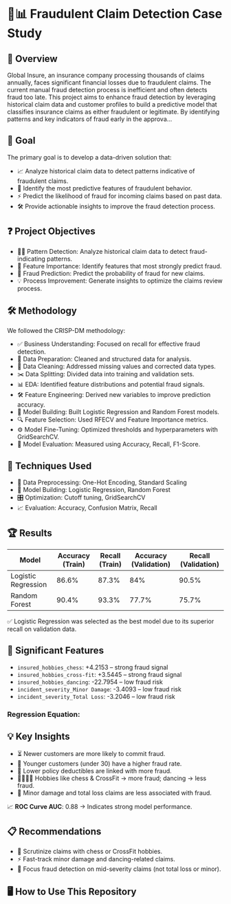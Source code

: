 # 🚨📊 Fraudulent Claim Detection Case Study

## 🌟 Overview
Global Insure, an insurance company processing thousands of claims annually, faces significant financial losses due to fraudulent claims. The current manual fraud detection process is inefficient and often detects fraud too late. This project aims to enhance fraud detection by leveraging historical claim data and customer profiles to build a predictive model that classifies insurance claims as either fraudulent or legitimate. By identifying patterns and key indicators of fraud early in the approva...

## 🎯 Goal
The primary goal is to develop a data-driven solution that:
- 📈 Analyze historical claim data to detect patterns indicative of fraudulent claims.
- 🔑 Identify the most predictive features of fraudulent behavior.
- ⚡ Predict the likelihood of fraud for incoming claims based on past data.
- 🛠️ Provide actionable insights to improve the fraud detection process.

## ❓ Project Objectives
- 🕵️‍♂️ Pattern Detection: Analyze historical claim data to detect fraud-indicating patterns.
- 🌟 Feature Importance: Identify features that most strongly predict fraud.
- 📅 Fraud Prediction: Predict the probability of fraud for new claims.
- 💡 Process Improvement: Generate insights to optimize the claims review process.

## 🛠️ Methodology
We followed the CRISP-DM methodology:
- ✅ Business Understanding: Focused on recall for effective fraud detection.
- 🧹 Data Preparation: Cleaned and structured data for analysis.
- 🧼 Data Cleaning: Addressed missing values and corrected data types.
- ✂️ Data Splitting: Divided data into training and validation sets.
- 📊 EDA: Identified feature distributions and potential fraud signals.
- 🛠️ Feature Engineering: Derived new variables to improve prediction accuracy.
- 🤖 Model Building: Built Logistic Regression and Random Forest models.
- 🔍 Feature Selection: Used RFECV and Feature Importance metrics.
- ⚙️ Model Fine-Tuning: Optimized thresholds and hyperparameters with GridSearchCV.
- 📏 Model Evaluation: Measured using Accuracy, Recall, F1-Score.

## 🧪 Techniques Used
- 🔢 Data Preprocessing: One-Hot Encoding, Standard Scaling
- 🧠 Model Building: Logistic Regression, Random Forest
- 🎛️ Optimization: Cutoff tuning, GridSearchCV
- 📈 Evaluation: Accuracy, Confusion Matrix, Recall

## 🏆 Results

| Model              | Accuracy (Train) | Recall (Train) | Accuracy (Validation) | Recall (Validation) |
|-------------------|------------------|----------------|------------------------|----------------------|
| Logistic Regression | 86.6%            | 87.3%          | 84%                    | 90.5%                |
| Random Forest       | 90.4%            | 93.3%          | 77.7%                  | 75.7%                |

✅ Logistic Regression was selected as the best model due to its superior recall on validation data.

## 🌟 Significant Features

- `insured_hobbies_chess`: +4.2153 – strong fraud signal
- `insured_hobbies_cross-fit`: +3.5445 – strong fraud signal
- `insured_hobbies_dancing`: -22.7954 – low fraud risk
- `incident_severity_Minor Damage`: -3.4093 – low fraud risk
- `incident_severity_Total Loss`: -3.2046 – low fraud risk

### Regression Equation:

## 💡 Key Insights
- ⏳ Newer customers are more likely to commit fraud.
- 👶 Younger customers (under 30) have a higher fraud rate.
- 💸 Lower policy deductibles are linked with more fraud.
- 🎲🏋️‍♂️💃 Hobbies like chess & CrossFit → more fraud; dancing → less fraud.
- 🚗 Minor damage and total loss claims are less associated with fraud.

📈 **ROC Curve AUC**: 0.88 → Indicates strong model performance.

## 📋 Recommendations
- 🚩 Scrutinize claims with chess or CrossFit hobbies.
- ⚡ Fast-track minor damage and dancing-related claims.
- 🎯 Focus fraud detection on mid-severity claims (not total loss or minor).

## 🖥️ How to Use This Repository
